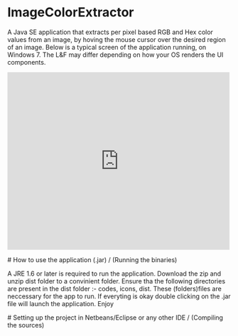 # ImageColorExtractor
A Java SE application that extracts per pixel based RGB and Hex color values from an image, by hoving the mouse cursor over the desired region of an image.
Below is a typical screen of the application running, on Windows 7. The L&F may differ depending on how your OS renders the UI components.
</p>
<p>
<iframe src="https://app.box.com/embed/preview/oiv66f1ew05tane10ztm5oepa2p78nh5?theme=dark" width="500" height="400" frameborder="0"allowfullscreen webkitallowfullscreen msallowfullscreen></iframe>

</p>
# How to use the application (.jar) / (Running the binaries)
<p>
A JRE 1.6 or later is required to run the application. Download the zip and unzip dist folder to a convinient folder. Ensure tha the following directories are present in the dist folder :- codes, icons, dist. These (folders)files are  neccessary for the app to run. If everyting is okay double clicking on the .jar file will launch the application. Enjoy
</p>
# Setting up the project in Netbeans/Eclipse or any other IDE / (Compiling the sources)

